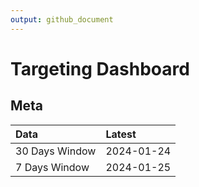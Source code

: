 ```yaml
---
output: github_document
---
```


# Targeting Dashboard



## Meta


|Data           |Latest     |
|:--------------|:----------|
|30 Days Window |2024-01-24 |
|7 Days Window  |2024-01-25 |
